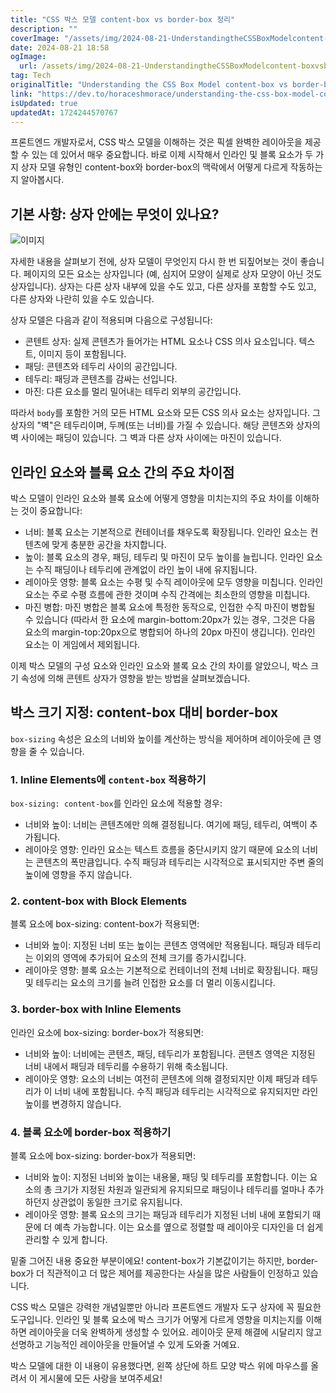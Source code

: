 ```yaml
---
title: "CSS 박스 모델 content-box vs border-box 정리"
description: ""
coverImage: "/assets/img/2024-08-21-UnderstandingtheCSSBoxModelcontent-boxvsborder-boxinlinevsblockelements_0.png"
date: 2024-08-21 18:58
ogImage: 
  url: /assets/img/2024-08-21-UnderstandingtheCSSBoxModelcontent-boxvsborder-boxinlinevsblockelements_0.png
tag: Tech
originalTitle: "Understanding the CSS Box Model content-box vs border-box, inline vs. block elements"
link: "https://dev.to/horaceshmorace/understanding-the-css-box-model-content-box-vs-border-box-inline-vs-block-elements-1amh"
isUpdated: true
updatedAt: 1724244570767
---
```



프론트엔드 개발자로서, CSS 박스 모델을 이해하는 것은 픽셀 완벽한 레이아웃을 제공할 수 있는 데 있어서 매우 중요합니다. 바로 이제 시작해서 인라인 및 블록 요소가 두 가지 상자 모델 유형인 content-box와 border-box의 맥락에서 어떻게 다르게 작동하는지 알아봅시다.

## 기본 사항: 상자 안에는 무엇이 있나요?

![이미지](/assets/img/2024-08-21-UnderstandingtheCSSBoxModelcontent-boxvsborder-boxinlinevsblockelements_0.png)

자세한 내용을 살펴보기 전에, 상자 모델이 무엇인지 다시 한 번 되짚어보는 것이 좋습니다. 페이지의 모든 요소는 상자입니다 (예, 심지어 모양이 실제로 상자 모양이 아닌 것도 상자입니다). 상자는 다른 상자 내부에 있을 수도 있고, 다른 상자를 포함할 수도 있고, 다른 상자와 나란히 있을 수도 있습니다.

<!-- cozy-coder - 수평 -->
<ins class="adsbygoogle"
     style="display:block"
     data-ad-client="ca-pub-4877378276818686"
     data-ad-slot="1107185301"
     data-ad-format="auto"
     data-full-width-responsive="true"></ins>
<script>
     (adsbygoogle = window.adsbygoogle || []).push({});
</script>

상자 모델은 다음과 같이 적용되며 다음으로 구성됩니다:

- 콘텐트 상자: 실제 콘텐츠가 들어가는 HTML 요소나 CSS 의사 요소입니다. 텍스트, 이미지 등이 포함됩니다.
- 패딩: 콘텐츠와 테두리 사이의 공간입니다.
- 테두리: 패딩과 콘텐츠를 감싸는 선입니다.
- 마진: 다른 요소를 멀리 밀어내는 테두리 외부의 공간입니다.

따라서 `body`를 포함한 거의 모든 HTML 요소와 모든 CSS 의사 요소는 상자입니다. 그 상자의 "벽"은 테두리이며, 두께(또는 너비)를 가질 수 있습니다. 해당 콘텐츠와 상자의 벽 사이에는 패딩이 있습니다. 그 벽과 다른 상자 사이에는 마진이 있습니다.

## 인라인 요소와 블록 요소 간의 주요 차이점

<!-- cozy-coder - 수평 -->
<ins class="adsbygoogle"
     style="display:block"
     data-ad-client="ca-pub-4877378276818686"
     data-ad-slot="1107185301"
     data-ad-format="auto"
     data-full-width-responsive="true"></ins>
<script>
     (adsbygoogle = window.adsbygoogle || []).push({});
</script>

박스 모델이 인라인 요소와 블록 요소에 어떻게 영향을 미치는지의 주요 차이를 이해하는 것이 중요합니다:

- 너비: 블록 요소는 기본적으로 컨테이너를 채우도록 확장됩니다. 인라인 요소는 컨텐츠에 맞게 충분한 공간을 차지합니다.
- 높이: 블록 요소의 경우, 패딩, 테두리 및 마진이 모두 높이를 늘립니다. 인라인 요소는 수직 패딩이나 테두리에 관계없이 라인 높이 내에 유지됩니다.
- 레이아웃 영향: 블록 요소는 수평 및 수직 레이아웃에 모두 영향을 미칩니다. 인라인 요소는 주로 수평 흐름에 관한 것이며 수직 간격에는 최소한의 영향을 미칩니다.
- 마진 병합: 마진 병합은 블록 요소에 특정한 동작으로, 인접한 수직 마진이 병합될 수 있습니다 (따라서 한 요소에 margin-bottom:20px가 있는 경우, 그것은 다음 요소의 margin-top:20px으로 병합되어 하나의 20px 마진이 생깁니다). 인라인 요소는 이 게임에서 제외됩니다.

이제 박스 모델의 구성 요소와 인라인 요소와 블록 요소 간의 차이를 알았으니, 박스 크기 속성에 의해 콘텐트 상자가 영향을 받는 방법을 살펴보겠습니다.

## 박스 크기 지정: content-box 대비 border-box

<!-- cozy-coder - 수평 -->
<ins class="adsbygoogle"
     style="display:block"
     data-ad-client="ca-pub-4877378276818686"
     data-ad-slot="1107185301"
     data-ad-format="auto"
     data-full-width-responsive="true"></ins>
<script>
     (adsbygoogle = window.adsbygoogle || []).push({});
</script>

`box-sizing` 속성은 요소의 너비와 높이를 계산하는 방식을 제어하며 레이아웃에 큰 영향을 줄 수 있습니다.

### 1. Inline Elements에 `content-box` 적용하기

`box-sizing: content-box`를 인라인 요소에 적용할 경우:

- 너비와 높이: 너비는 콘텐츠에만 의해 결정됩니다. 여기에 패딩, 테두리, 여백이 추가됩니다.
- 레이아웃 영향: 인라인 요소는 텍스트 흐름을 중단시키지 않기 때문에 요소의 너비는 콘텐츠의 폭만큼입니다. 수직 패딩과 테두리는 시각적으로 표시되지만 주변 줄의 높이에 영향을 주지 않습니다.

<!-- cozy-coder - 수평 -->
<ins class="adsbygoogle"
     style="display:block"
     data-ad-client="ca-pub-4877378276818686"
     data-ad-slot="1107185301"
     data-ad-format="auto"
     data-full-width-responsive="true"></ins>
<script>
     (adsbygoogle = window.adsbygoogle || []).push({});
</script>

### 2. content-box with Block Elements

블록 요소에 box-sizing: content-box가 적용되면:

- 너비와 높이: 지정된 너비 또는 높이는 콘텐츠 영역에만 적용됩니다. 패딩과 테두리는 이외의 영역에 추가되어 요소의 전체 크기를 증가시킵니다.
- 레이아웃 영향: 블록 요소는 기본적으로 컨테이너의 전체 너비로 확장됩니다. 패딩 및 테두리는 요소의 크기를 늘려 인접한 요소를 더 멀리 이동시킵니다.

### 3. border-box with Inline Elements

<!-- cozy-coder - 수평 -->
<ins class="adsbygoogle"
     style="display:block"
     data-ad-client="ca-pub-4877378276818686"
     data-ad-slot="1107185301"
     data-ad-format="auto"
     data-full-width-responsive="true"></ins>
<script>
     (adsbygoogle = window.adsbygoogle || []).push({});
</script>

인라인 요소에 box-sizing: border-box가 적용되면:

- 너비와 높이: 너비에는 콘텐츠, 패딩, 테두리가 포함됩니다. 콘텐츠 영역은 지정된 너비 내에서 패딩과 테두리를 수용하기 위해 축소됩니다.
- 레이아웃 영향: 요소의 너비는 여전히 콘텐츠에 의해 결정되지만 이제 패딩과 테두리가 이 너비 내에 포함됩니다. 수직 패딩과 테두리는 시각적으로 유지되지만 라인 높이를 변경하지 않습니다.

### 4. 블록 요소에 border-box 적용하기

블록 요소에 box-sizing: border-box가 적용되면:

<!-- cozy-coder - 수평 -->
<ins class="adsbygoogle"
     style="display:block"
     data-ad-client="ca-pub-4877378276818686"
     data-ad-slot="1107185301"
     data-ad-format="auto"
     data-full-width-responsive="true"></ins>
<script>
     (adsbygoogle = window.adsbygoogle || []).push({});
</script>

- 너비와 높이: 지정된 너비와 높이는 내용물, 패딩 및 테두리를 포함합니다. 이는 요소의 총 크기가 지정된 차원과 일관되게 유지되므로 패딩이나 테두리를 얼마나 추가하던지 상관없이 동일한 크기로 유지됩니다.
- 레이아웃 영향: 블록 요소의 크기는 패딩과 테두리가 지정된 너비 내에 포함되기 때문에 더 예측 가능합니다. 이는 요소를 옆으로 정렬할 때 레이아웃 디자인을 더 쉽게 관리할 수 있게 합니다.

밑줄 그어진 내용 중요한 부분이에요! content-box가 기본값이기는 하지만, border-box가 더 직관적이고 더 많은 제어를 제공한다는 사실을 많은 사람들이 인정하고 있습니다.

CSS 박스 모델은 강력한 개념일뿐만 아니라 프론트엔드 개발자 도구 상자에 꼭 필요한 도구입니다. 인라인 및 블록 요소에 박스 크기가 어떻게 다르게 영향을 미치는지를 이해하면 레이아웃을 더욱 완벽하게 생성할 수 있어요. 레이아웃 문제 해결에 시달리지 않고 선명하고 기능적인 레이아웃을 만들어낼 수 있게 도와줄 거예요.

박스 모델에 대한 이 내용이 유용했다면, 왼쪽 상단에 하트 모양 박스 위에 마우스를 올려서 이 게시물에 모든 사랑을 보여주세요!